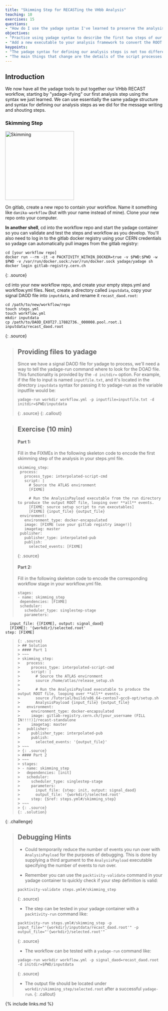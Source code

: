 ```yaml
---
title: "Skimming Step for RECASTing the VHbb Analysis"
teaching: 10
exercises: 15
questions:
- "How do I use the yadage syntax I've learned to preserve the analysis steps needed to prepare my signal for interpretation?"
objectives:
- "Practice using yadage syntax to describe the first two steps of our VHbb analysis."
- "Add a new executable to your analysis framework to convert the ROOT histograms created by Analysis payload to a simple text file format."
keypoints:
- "The yadage syntax for defining our analysis steps is not too different from our helloworld example."
- "The main things that change are the details of the script processes and the docker image to run."
---
```


## Introduction

We now have all the yadage tools to put together our VHbb RECAST workflow, starting by "yadage-ifying" our first analysis step using the syntax we just learned. We can use essentially the same yadage structure and syntax for defining our analysis steps as we did for the message writing and shouting steps. 

### Skimming Step

<img src="../fig/SkimmingStep.png" alt="Skimming" style="width:220px">

On gitlab, create a new repo to contain your workflow. Name it something like `danika-workflow` (but with your name instead of mine). Clone your new repo onto your computer.


**In another shell**, cd into the workflow repo and start the yadage container so you can validate and test the steps and workflow as you develop. You'll also need to log in to the gitlab docker registry using your CERN credentials so yadage can automatically pull images from the gitlab registry:

~~~
cd [your workflow repo]
docker run --rm -it -e PACKTIVITY_WITHIN_DOCKER=true -v $PWD:$PWD -w $PWD -v /var/run/docker.sock:/var/run/docker.sock yadage/yadage sh
docker login gitlab-registry.cern.ch
~~~
{: .source}

cd into your new workflow repo, and create your empty steps.yml and workflow.yml files. Next, create a directory called `inputdata`, copy your signal DAOD file into `inputdata`, and rename it `recast_daod.root`:

~~~
cd /path/to/new/workflow/repo
touch steps.yml
touch workflow.yml
mkdir inputdata
cp /path/to/DAOD_EXOT27.17882736._000008.pool.root.1 inputdata/recast_daod.root
~~~
{: .source}

> ## Providing files to yadage
> Since we have a signal DAOD file for yadage to process, we'll need a way to tell the yadage-run command where to look for the DOAD file. This functionality is provided by the `-d initdir=` option. For example, if the file to input is named `inputfile.txt`, and it's located in the directory `inputdata` syntax for passing it to yadage-run as the variable inputfile would be:
> 
> ~~~
> yadage-run workdir workflow.yml -p inputfile=inputfile.txt -d initdir=$PWD/inputdata
> ~~~
> {: .source}
{: .callout}

> ## Exercise (10 min)
>
> #### Part 1: 
> Fill in the FIXMEs in the following skeleton code to encode the first skimming step of the analysis in your steps.yml file.
> ~~~
> skimming_step:
>  process:
>    process_type: interpolated-script-cmd
>    script: |
>      # Source the ATLAS environment
>      [FIXME]
>
>      # Run the AnalysisPayload executable from the run directory to produce the output ROOT file, looping over **all** events. 
>      [FIXME: source setup script to run executables]
>      [FIXME] {input_file} {output_file}
>  environment:
>    environment_type: docker-encapsulated
>    image: [FIXME (use your gitlab registry image!)]
>    imagetag: master
>  publisher:
>    publisher_type: interpolated-pub
>    publish:
>      selected_events: [FIXME]
> ~~~
> {: .source}
> 
> #### Part 2: 
> Fill in the following skeleton code to encode the corresponding workflow stage in your workflow.yml file.
> ~~~
> stages:
> - name: skimming_step
>  dependencies: [FIXME]
>  scheduler:
>    scheduler_type: singlestep-stage
>    parameters:
      input_file: {[FIXME], output: signal_daod}
      [FIXME]: '{workdir}/selected.root'
    step: [FIXME]
> ~~~
> {: .source}
> > ## Solution
> > #### Part 1
> > ~~~
> > skimming_step:
> >   process:
> >     process_type: interpolated-script-cmd
> >     script: |
> >       # Source the ATLAS environment
> >       source /home/atlas/release_setup.sh
> >
> >       # Run the AnalysisPayload executable to produce the output ROOT file, looping over **all** events. 
> >       source /Tutorial/build/x86_64-centos7-gcc8-opt/setup.sh
> >       AnalysisPayload {input_file} {output_file}
> >   environment:
> >     environment_type: docker-encapsulated
> >     image: gitlab-registry.cern.ch/[your_username (FILL IN!!!!)]/recast-standalone
> >     imagetag: master
> >   publisher:
> >     publisher_type: interpolated-pub
> >     publish:
> >       selected_events: '{output_file}'
> > ~~~
> > {: .source}
> > #### Part 2
> > ~~~
> > stages:
> > - name: skimming_step
> >   dependencies: [init]
> >   scheduler:
> >     scheduler_type: singlestep-stage
> >     parameters:
> >       input_file: {step: init, output: signal_daod}
> >       output_file: '{workdir}/selected.root'
> >     step: {$ref: steps.yml#/skimming_step}
> > ~~~
> > {: .source}
> {: .solution}
{: .challenge}

> ## Debugging Hints
> 
> * Could temporarily reduce the number of events you run over with `AnalysisPayload` for the purposes of debugging. This is done by supplying a third argument to the `AnalysisPayload` executable specifying the number of events to run over.
>
> * Remember you can use the `packtivity-validate` command in your yadage container to quickly check if your step definition is valid:
> 
> ~~~
> packtivity-validate steps.yml#/skimming_step
> ~~~
> {: .source}
> * The step can be tested in your yadage container with a `packtivity-run` command like:
>
> ~~~
> packtivity-run steps.yml#/skimming_step -p input_file="'{workdir}/inputdata/recast_daod.root'" -p output_file="'{workdir}/selected.root'"
> ~~~
> {: .source}
> * The workflow can be tested with a `yadage-run` command like:
> ~~~
> yadage-run workdir workflow.yml -p signal_daod=recast_daod.root -d initdir=$PWD/inputdata
> ~~~
> {: .source}
>
> * The output file should be located under `workdir/skimming_step/selected.root` after a successful `yadage-run`.
{: .callout}

{% include links.md %}

